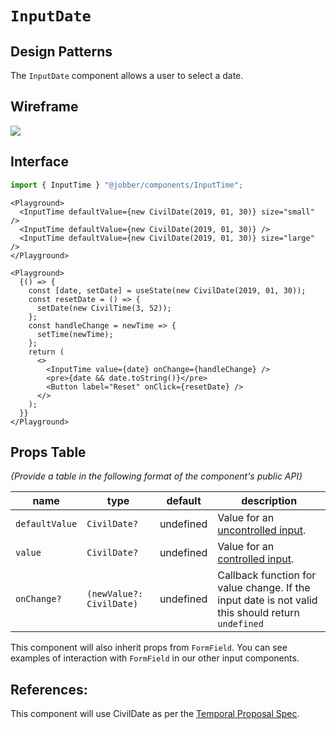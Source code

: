 # `InputDate`

## Design Patterns

The `InputDate` component allows a user to select a date.

## Wireframe

![](https://d.pr/i/Eiq4KZ.png)

## Interface

```ts
import { InputTime } "@jobber/components/InputTime";
```

```tsx
<Playground>
  <InputTime defaultValue={new CivilDate(2019, 01, 30)} size="small" />
  <InputTime defaultValue={new CivilDate(2019, 01, 30)} />
  <InputTime defaultValue={new CivilDate(2019, 01, 30)} size="large" />
</Playground>
```

```tsx
<Playground>
  {() => {
    const [date, setDate] = useState(new CivilDate(2019, 01, 30));
    const resetDate = () => {
      setDate(new CivilTime(3, 52));
    };
    const handleChange = newTime => {
      setTime(newTime);
    };
    return (
      <>
        <InputTime value={date} onChange={handleChange} />
        <pre>{date && date.toString()}</pre>
        <Button label="Reset" onClick={resetDate} />
      </>
    );
  }}
</Playground>
```

## Props Table

_{Provide a table in the following format of the component's public API}_

| name           | type                     | default   | description                                                                                       |
| -------------- | ------------------------ | --------- | ------------------------------------------------------------------------------------------------- |
| `defaultValue` | `CivilDate?`             | undefined | Value for an [uncontrolled input](https://reactjs.org/docs/uncontrolled-components.html).         |
| `value`        | `CivilDate?`             | undefined | Value for an [controlled input](https://reactjs.org/docs/forms.html#controlled-components).       |
| `onChange?`    | `(newValue?: CivilDate)` | undefined | Callback function for value change. If the input date is not valid this should return `undefined` |

This component will also inherit props from `FormField`. You can see examples of
interaction with `FormField` in our other input components.

## References:

This component will use CivilDate as per the
[Temporal Proposal Spec](https://github.com/tc39/proposal-temporal/blob/master/objects.md#civildate-).
